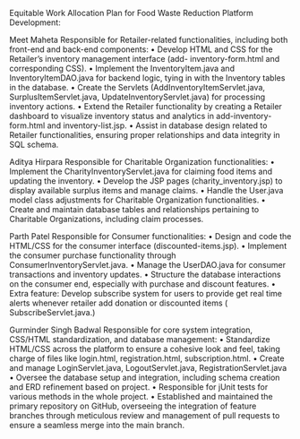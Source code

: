 Equitable Work Allocation Plan for Food Waste Reduction Platform Development:

Meet Maheta
Responsible for Retailer-related functionalities, including both front-end and back-end components:
• Develop HTML and CSS for the Retailer’s inventory management interface (add- inventory-form.html and corresponding CSS).
• Implement the InventoryItem.java and InventoryItemDAO.java for backend logic, tying in with the Inventory tables in the database.
• Create the Servlets (AddInventoryItemServlet.java, SurplusItemServlet.java, UpdateInventoryServlet.java) for processing inventory actions.
• Extend the Retailer functionality by creating a Retailer dashboard to visualize inventory status and analytics in add-inventory-form.html and inventory-list.jsp.
• Assist in database design related to Retailer functionalities, ensuring proper relationships and data integrity in SQL schema.

Aditya Hirpara
Responsible for Charitable Organization functionalities:
• Implement the CharityInventoryServlet.java for claiming food items and updating the inventory.
• Develop the JSP pages (charity_inventory.jsp) to display available surplus items and manage claims.
• Handle the User.java model class adjustments for Charitable Organization functionalities.
• Create and maintain database tables and relationships pertaining to Charitable Organizations, including claim processes.
  
Parth Patel
Responsible for Consumer functionalities:
• Design and code the HTML/CSS for the consumer interface (discounted-items.jsp).
• Implement the consumer purchase functionality through
  ConsumerInventoryServlet.java.
• Manage the UserDAO.java for consumer transactions and inventory updates.
• Structure the database interactions on the consumer end, especially with purchase and discount features.
• Extra feature: Develop subscribe system for users to provide get real time alerts whenever retailer add donation or discounted items ( SubscribeServlet.java.)

Gurminder Singh Badwal
Responsible for core system integration, CSS/HTML standardization, and database management:
• Standardize HTML/CSS across the platform to ensure a cohesive look and feel, taking charge of files like login.html, registration.html, subscription.html.
• Create and manage LoginServlet.java, LogoutServlet.java, RegistrationServlet.java
• Oversee the database setup and integration, including schema creation and ERD
  refinement based on project.
• Responsible for jUnit tests for various methods in the whole project.
• Established and maintained the primary repository on GitHub, overseeing the integration of feature branches through meticulous review and management of pull requests to ensure a seamless merge into the main branch.
